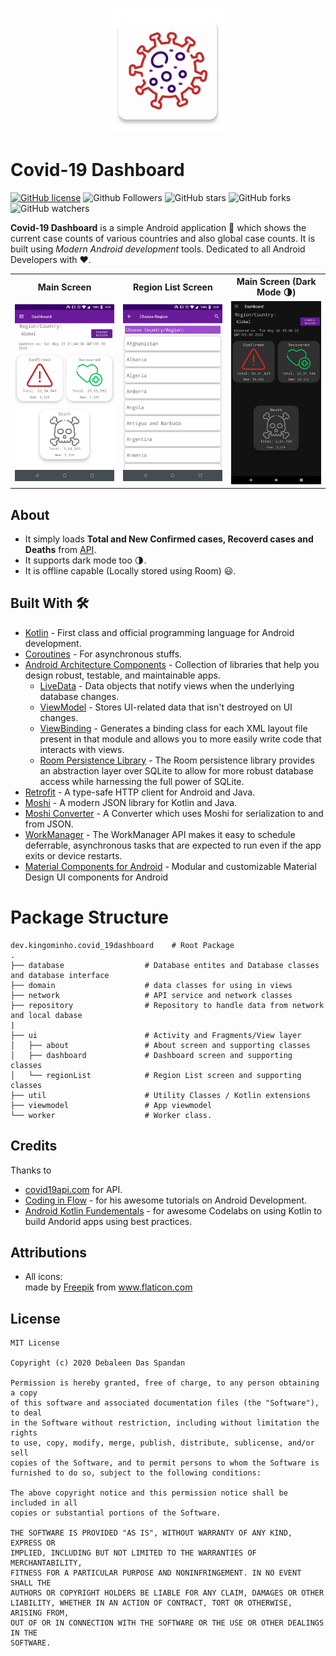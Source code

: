 <p align="center">
  <img src="git_resources/app_icon.png" height="200"/>
</p>

# Covid-19 Dashboard

[![GitHub license](https://img.shields.io/badge/License-MIT-blue.svg)](LICENSE)
![Github Followers](https://img.shields.io/github/followers/the-it-weirdo?label=Follow&style=social)
![GitHub stars](https://img.shields.io/github/stars/the-it-weirdo/Covid-19_Dashboard?style=social)
![GitHub forks](https://img.shields.io/github/forks/the-it-weirdo/Covid-19_Dashboard?style=social)
![GitHub watchers](https://img.shields.io/github/watchers/the-it-weirdo/Covid-19_Dashboard?style=social)


**Covid-19 Dashboard** is a simple Android application 📱 which shows the current case counts of various countries and also global case counts. It is built using *Modern Android development* tools. Dedicated to all Android Developers with ❤️. 


<table style="width:100%">
  <tr>
    <th>Main Screen</th>
    <th>Region List Screen</th>
    <th>Main Screen (Dark Mode 🌗)</th>
  </tr>
  <tr>
    <td><img src="git_resources/dashboard_light.jpeg"/></td>
    <td><img src="git_resources/countries.jpeg"/></td>
    <td><img src="git_resources/dashboard_night.jpeg"/></td>
  </tr>
</table>

## About
- It simply loads **Total and New Confirmed cases, Recoverd cases and Deaths** from [API](https://covid19api.com/). 
- It supports dark mode too 🌗.
- It is offline capable (Locally stored using Room) 😃.


## Built With 🛠
- [Kotlin](https://kotlinlang.org/) - First class and official programming language for Android development.
- [Coroutines](https://kotlinlang.org/docs/reference/coroutines-overview.html) - For asynchronous stuffs.
- [Android Architecture Components](https://developer.android.com/topic/libraries/architecture) - Collection of libraries that help you design robust, testable, and maintainable apps.
  - [LiveData](https://developer.android.com/topic/libraries/architecture/livedata) - Data objects that notify views when the underlying database changes.
  - [ViewModel](https://developer.android.com/topic/libraries/architecture/viewmodel) - Stores UI-related data that isn't destroyed on UI changes. 
  - [ViewBinding](https://developer.android.com/topic/libraries/view-binding) - Generates a binding class for each XML layout file present in that module and allows you to more easily write code that interacts with views.
  - [Room Persistence Library](https://developer.android.com/topic/libraries/architecture/room) - The Room persistence library provides an abstraction layer over SQLite to allow for more robust database access while harnessing the full power of SQLite.
- [Retrofit](https://square.github.io/retrofit/) - A type-safe HTTP client for Android and Java.
- [Moshi](https://github.com/square/moshi) - A modern JSON library for Kotlin and Java.
- [Moshi Converter](https://github.com/square/retrofit/tree/master/retrofit-converters/moshi) - A Converter which uses Moshi for serialization to and from JSON.
- [WorkManager](https://developer.android.com/topic/libraries/architecture/workmanager) - The WorkManager API makes it easy to schedule deferrable, asynchronous tasks that are expected to run even if the app exits or device restarts.
- [Material Components for Android](https://github.com/material-components/material-components-android) - Modular and customizable Material Design UI components for Android

# Package Structure
    
    dev.kingominho.covid_19dashboard    # Root Package
    .
    ├── database                  # Database entites and Database classes and database interface
    ├── domain                    # data classes for using in views
    ├── network                   # API service and network classes
    ├── repository                # Repository to handle data from network and local dabase
    |
    ├── ui                        # Activity and Fragments/View layer  
    │   ├── about                 # About screen and supporting classes
    │   ├── dashboard             # Dashboard screen and supporting classes
    │   └── regionList            # Region List screen and supporting classes
    ├── util                      # Utility Classes / Kotlin extensions
    ├── viewmodel                 # App viewmodel
    └── worker                    # Worker class.


## Credits
Thanks to 
- [covid19api.com](https://covid19api.com/) for API.
- [Coding in Flow](https://codinginflow.com/) - for his awesome tutorials on Android Development.
- [Android Kotlin Fundementals](https://codelabs.developers.google.com/android-kotlin-fundamentals/) - for awesome Codelabs on using Kotlin to build Andorid apps using best practices.

## Attributions

- All icons: <div>made by <a href="https://www.flaticon.com/authors/freepik" title="Freepik">Freepik</a> from <a href="https://www.flaticon.com/" title="Flaticon">www.flaticon.com</a></div>


## License
```
MIT License

Copyright (c) 2020 Debaleen Das Spandan

Permission is hereby granted, free of charge, to any person obtaining a copy
of this software and associated documentation files (the "Software"), to deal
in the Software without restriction, including without limitation the rights
to use, copy, modify, merge, publish, distribute, sublicense, and/or sell
copies of the Software, and to permit persons to whom the Software is
furnished to do so, subject to the following conditions:

The above copyright notice and this permission notice shall be included in all
copies or substantial portions of the Software.

THE SOFTWARE IS PROVIDED "AS IS", WITHOUT WARRANTY OF ANY KIND, EXPRESS OR
IMPLIED, INCLUDING BUT NOT LIMITED TO THE WARRANTIES OF MERCHANTABILITY,
FITNESS FOR A PARTICULAR PURPOSE AND NONINFRINGEMENT. IN NO EVENT SHALL THE
AUTHORS OR COPYRIGHT HOLDERS BE LIABLE FOR ANY CLAIM, DAMAGES OR OTHER
LIABILITY, WHETHER IN AN ACTION OF CONTRACT, TORT OR OTHERWISE, ARISING FROM,
OUT OF OR IN CONNECTION WITH THE SOFTWARE OR THE USE OR OTHER DEALINGS IN THE
SOFTWARE.
```
